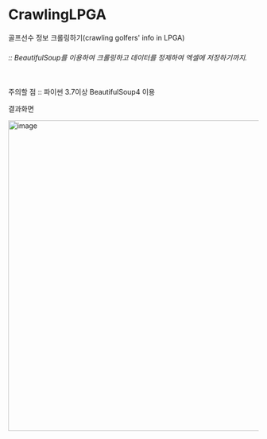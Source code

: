 # CrawlingLPGA
골프선수 정보 크롤링하기(crawling golfers' info in LPGA)

###### :: BeautifulSoup를 이용하여 크롤링하고 데이터를 정제하여 엑셀에 저장하기까지.

\
주의할 점 :: 
파이썬 3.7이상 BeautifulSoup4 이용

결과화면


<img width="625" alt="image" src="https://user-images.githubusercontent.com/64019067/148102947-74068bb4-a423-4d9c-a630-85000a024afc.png">
